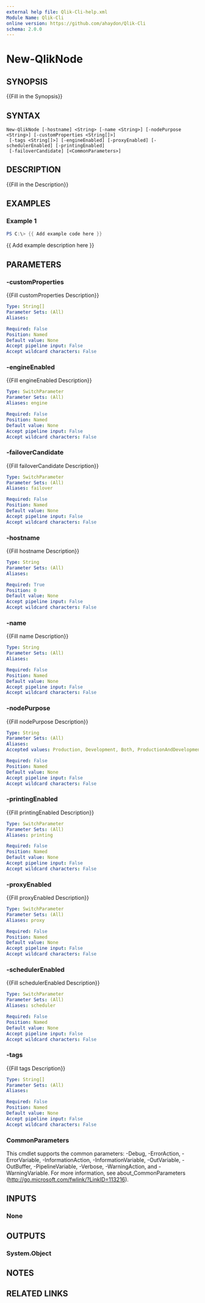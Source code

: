 ```yaml
---
external help file: Qlik-Cli-help.xml
Module Name: Qlik-Cli
online version: https://github.com/ahaydon/Qlik-Cli
schema: 2.0.0
---
```


# New-QlikNode

## SYNOPSIS
{{Fill in the Synopsis}}

## SYNTAX

```
New-QlikNode [-hostname] <String> [-name <String>] [-nodePurpose <String>] [-customProperties <String[]>]
 [-tags <String[]>] [-engineEnabled] [-proxyEnabled] [-schedulerEnabled] [-printingEnabled]
 [-failoverCandidate] [<CommonParameters>]
```

## DESCRIPTION
{{Fill in the Description}}

## EXAMPLES

### Example 1
```powershell
PS C:\> {{ Add example code here }}
```

{{ Add example description here }}

## PARAMETERS

### -customProperties
{{Fill customProperties Description}}

```yaml
Type: String[]
Parameter Sets: (All)
Aliases:

Required: False
Position: Named
Default value: None
Accept pipeline input: False
Accept wildcard characters: False
```

### -engineEnabled
{{Fill engineEnabled Description}}

```yaml
Type: SwitchParameter
Parameter Sets: (All)
Aliases: engine

Required: False
Position: Named
Default value: None
Accept pipeline input: False
Accept wildcard characters: False
```

### -failoverCandidate
{{Fill failoverCandidate Description}}

```yaml
Type: SwitchParameter
Parameter Sets: (All)
Aliases: failover

Required: False
Position: Named
Default value: None
Accept pipeline input: False
Accept wildcard characters: False
```

### -hostname
{{Fill hostname Description}}

```yaml
Type: String
Parameter Sets: (All)
Aliases:

Required: True
Position: 0
Default value: None
Accept pipeline input: False
Accept wildcard characters: False
```

### -name
{{Fill name Description}}

```yaml
Type: String
Parameter Sets: (All)
Aliases:

Required: False
Position: Named
Default value: None
Accept pipeline input: False
Accept wildcard characters: False
```

### -nodePurpose
{{Fill nodePurpose Description}}

```yaml
Type: String
Parameter Sets: (All)
Aliases:
Accepted values: Production, Development, Both, ProductionAndDevelopment

Required: False
Position: Named
Default value: None
Accept pipeline input: False
Accept wildcard characters: False
```

### -printingEnabled
{{Fill printingEnabled Description}}

```yaml
Type: SwitchParameter
Parameter Sets: (All)
Aliases: printing

Required: False
Position: Named
Default value: None
Accept pipeline input: False
Accept wildcard characters: False
```

### -proxyEnabled
{{Fill proxyEnabled Description}}

```yaml
Type: SwitchParameter
Parameter Sets: (All)
Aliases: proxy

Required: False
Position: Named
Default value: None
Accept pipeline input: False
Accept wildcard characters: False
```

### -schedulerEnabled
{{Fill schedulerEnabled Description}}

```yaml
Type: SwitchParameter
Parameter Sets: (All)
Aliases: scheduler

Required: False
Position: Named
Default value: None
Accept pipeline input: False
Accept wildcard characters: False
```

### -tags
{{Fill tags Description}}

```yaml
Type: String[]
Parameter Sets: (All)
Aliases:

Required: False
Position: Named
Default value: None
Accept pipeline input: False
Accept wildcard characters: False
```

### CommonParameters
This cmdlet supports the common parameters: -Debug, -ErrorAction, -ErrorVariable, -InformationAction, -InformationVariable, -OutVariable, -OutBuffer, -PipelineVariable, -Verbose, -WarningAction, and -WarningVariable.
For more information, see about_CommonParameters (http://go.microsoft.com/fwlink/?LinkID=113216).

## INPUTS

### None
## OUTPUTS

### System.Object
## NOTES

## RELATED LINKS
